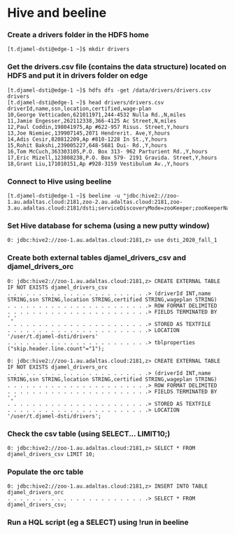 # Hive and beeline

### Create a drivers folder in the HDFS home  
```
[t.djamel-dsti@edge-1 ~]$ mkdir drivers   
```

### Get the drivers.csv file (contains the data structure) located on HDFS and put it in drivers folder on edge  
```
[t.djamel-dsti@edge-1 ~]$ hdfs dfs -get /data/drivers/drivers.csv drivers  
[t.djamel-dsti@edge-1 ~]$ head drivers/drivers.csv  
driverId,name,ssn,location,certified,wage-plan
10,George Vetticaden,621011971,244-4532 Nulla Rd.,N,miles
11,Jamie Engesser,262112338,366-4125 Ac Street,N,miles
12,Paul Coddin,198041975,Ap #622-957 Risus. Street,Y,hours
13,Joe Niemiec,139907145,2071 Hendrerit. Ave,Y,hours
14,Adis Cesir,820812209,Ap #810-1228 In St.,Y,hours
15,Rohit Bakshi,239005227,648-5681 Dui- Rd.,Y,hours
16,Tom McCuch,363303105,P.O. Box 313- 962 Parturient Rd.,Y,hours
17,Eric Mizell,123808238,P.O. Box 579- 2191 Gravida. Street,Y,hours
18,Grant Liu,171010151,Ap #928-3159 Vestibulum Av.,Y,hours
```

### Connect to Hive using beeline  
```
[t.djamel-dsti@edge-1 ~]$ beeline -u "jdbc:hive2://zoo-1.au.adaltas.cloud:2181,zoo-2.au.adaltas.cloud:2181,zoo-3.au.adaltas.cloud:2181/dsti;serviceDiscoveryMode=zooKeeper;zooKeeperNamespace=hiveserver2;"    
```

### Set Hive database for schema (using a new putty window)   
```
0: jdbc:hive2://zoo-1.au.adaltas.cloud:2181,z> use dsti_2020_fall_1    
```

### Create both external tables djamel_drivers_csv and djamel_drivers_orc    
```
0: jdbc:hive2://zoo-1.au.adaltas.cloud:2181,z> CREATE EXTERNAL TABLE IF NOT EXISTS djamel_drivers_csv
. . . . . . . . . . . . . . . . . . . . . . .> (driverId INT,name STRING,ssn STRING,location STRING,certified STRING,wageplan STRING)
. . . . . . . . . . . . . . . . . . . . . . .> ROW FORMAT DELIMITED
. . . . . . . . . . . . . . . . . . . . . . .> FIELDS TERMINATED BY ','
. . . . . . . . . . . . . . . . . . . . . . .> STORED AS TEXTFILE
. . . . . . . . . . . . . . . . . . . . . . .> LOCATION '/user/t.djamel-dsti/drivers'
. . . . . . . . . . . . . . . . . . . . . . .> tblproperties ("skip.header.line.count"="1");

0: jdbc:hive2://zoo-1.au.adaltas.cloud:2181,z> CREATE EXTERNAL TABLE IF NOT EXISTS djamel_drivers_orc
. . . . . . . . . . . . . . . . . . . . . . .> (driverId INT,name STRING,ssn STRING,location STRING,certified STRING,wageplan STRING)
. . . . . . . . . . . . . . . . . . . . . . .> ROW FORMAT DELIMITED
. . . . . . . . . . . . . . . . . . . . . . .> FIELDS TERMINATED BY ','
. . . . . . . . . . . . . . . . . . . . . . .> STORED AS TEXTFILE
. . . . . . . . . . . . . . . . . . . . . . .> LOCATION '/user/t.djamel-dsti/drivers';
```

### Check the csv table (using SELECT... LIMIT10;)     
```
0: jdbc:hive2://zoo-1.au.adaltas.cloud:2181,z> SELECT * FROM djamel_drivers_csv LIMIT 10;     
```

### Populate the orc table   
```
0: jdbc:hive2://zoo-1.au.adaltas.cloud:2181,z> INSERT INTO TABLE djamel_drivers_orc        
. . . . . . . . . . . . . . . . . . . . . . .> SELECT * FROM djamel_drivers_csv;
```

### Run a HQL script (eg a SELECT) using !run in beeline   
